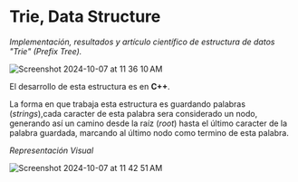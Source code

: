 # Trie, Data Structure

*Implementación, resultados y artículo científico de estructura de datos "Trie" (Prefix Tree).*

![Screenshot 2024-10-07 at 11 36 10 AM](https://github.com/user-attachments/assets/b4b599f7-c661-4f0b-a323-cab8579b401f)

El desarrollo de esta estructura es en **C++**.

La forma en que trabaja esta estructura es guardando palabras (*strings*),cada caracter de esta palabra sera considerado un nodo, generando así un camino desde la raíz (*root*) hasta el último caracter de la palabra guardada, marcando al último nodo como termino de esta palabra.

*Representación Visual*

![Screenshot 2024-10-07 at 11 42 51 AM](https://github.com/user-attachments/assets/78dff416-38dc-4002-a752-f27af7c8d514)

